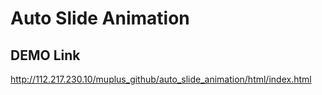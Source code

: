 # Auto Slide Animation

## DEMO Link
<http://112.217.230.10/muplus_github/auto_slide_animation/html/index.html>